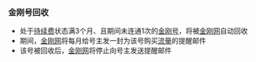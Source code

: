 ### 金刚号回收
- 处于[待续费]()状态满3个月、且期间未连通1次的[金刚号]()，将被[金刚网]()自动回收
- 期间，[金刚网]()将每月给号主发一封为该号购买[流量]()的提醒邮件
- 该号被回收后，[金刚网]()将停止向号主发送提醒邮件
